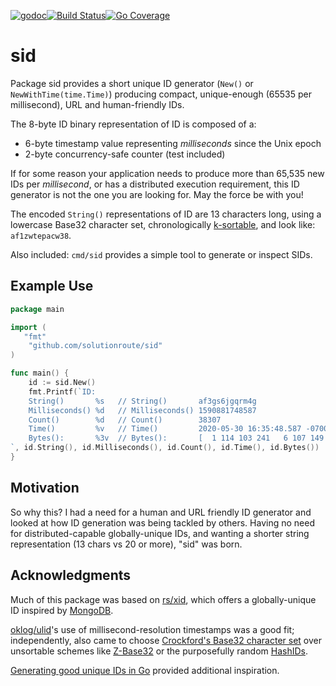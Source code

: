 [![godoc](http://img.shields.io/badge/godev-reference-blue.svg?style=flat)](https://pkg.go.dev/github.com/solutionroute/sid?tab=doc)[![Build Status](https://travis-ci.org/solutionroute/sid.svg?branch=master)](https://travis-ci.org/solutionroute/sid)[![Go Coverage](https://img.shields.io/badge/coverage-98.3%25-brightgreen.svg?style=flat)](http://gocover.io/github.com/solutionroute/sid)

# sid

Package sid provides a short unique ID generator (`New()` or
`NewWithTime(time.Time)`) producing compact, unique-enough (65535 per
millisecond), URL and human-friendly IDs.

The 8-byte ID binary representation of ID is composed of a:

- 6-byte timestamp value representing _milliseconds_ since the Unix epoch
- 2-byte concurrency-safe counter (test included)

If for some reason your application needs to produce more than 65,535 new IDs
per _millisecond_, or has a distributed execution requirement, this ID generator is
not the one you are looking for. May the force be with you!

The encoded `String()` representations of ID are 13 characters long, using a
lowercase Base32 character set, chronologically
[k-sortable](https://en.wikipedia.org/wiki/Partial_sorting), and look like:
`af1zwtepacw38`.

Also included: `cmd/sid` provides a simple tool to generate or inspect SIDs.

## Example Use

```go
package main

import (
   "fmt"
    "github.com/solutionroute/sid"
)

func main() {
    id := sid.New()
    fmt.Printf(`ID:
    String()       %s   // String()       af3gs6jgqrm4g
    Milliseconds() %d   // Milliseconds() 1590881748587
    Count()        %d   // Count()        38307
    Time()         %v   // Time()         2020-05-30 16:35:48.587 -0700 PDT
    Bytes():       %3v  // Bytes():       [  1 114 103 241   6 107 149 163]
`, id.String(), id.Milliseconds(), id.Count(), id.Time(), id.Bytes())
}
```

## Motivation

So why this? I had a need for a human and URL friendly ID generator and looked
at how ID generation was being tackled by others. Having no need for
distributed-capable globally-unique IDs, and wanting a shorter string
representation (13 chars vs 20 or more), "sid" was born.

## Acknowledgments

Much of this package was based on [rs/xid](https://github.com/rs/xid), which
offers a globally-unique ID inspired by 
[MongoDB](https://docs.mongodb.com/manual/reference/method/ObjectId/).

[oklog/ulid](https://github.com/oklog/ulid)'s use of millisecond-resolution
timestamps was a good fit; independently, also came to choose [Crockford's
Base32 character set](https://en.wikipedia.org/wiki/Base32#Crockford's_Base32)
over unsortable schemes like [Z-Base32](https://en.wikipedia.org/wiki/Base32#z-base-32)
or the purposefully random [HashIDs](https://github.com/speps/go-hashids).

[Generating good unique IDs in
Go](https://blog.kowalczyk.info/article/JyRZ/generating-good-unique-ids-in-go.html) provided additional inspiration.

